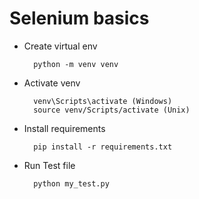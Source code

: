 # Selenium basics

  

- Create virtual env
 
		python -m venv venv
		
- Activate venv

		venv\Scripts\activate (Windows)
		source venv/Scripts/activate (Unix)

- Install requirements

		pip install -r requirements.txt

- Run Test file
		
		python my_test.py